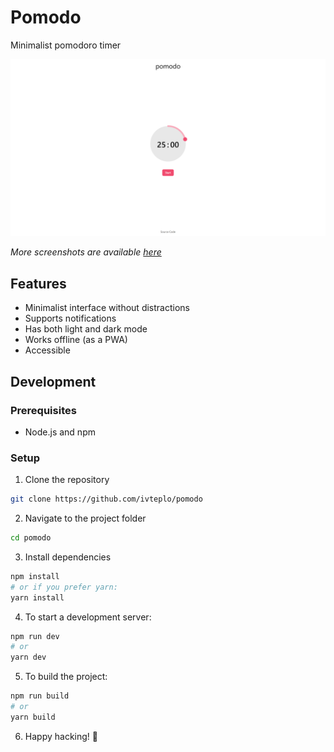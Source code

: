 # Pomodo

Minimalist pomodoro timer

![App preview](screenshots/desktop-light.png)

_More screenshots are available [here](screenshots/)_

## Features

- Minimalist interface without distractions
- Supports notifications
- Has both light and dark mode
- Works offline (as a PWA)
- Accessible

## Development

### Prerequisites

- Node.js and npm

### Setup

1. Clone the repository

```bash
git clone https://github.com/ivteplo/pomodo
```

2. Navigate to the project folder

```bash
cd pomodo
```

3. Install dependencies

```bash
npm install
# or if you prefer yarn:
yarn install
```

4. To start a development server:

```bash
npm run dev
# or
yarn dev
```

5. To build the project:

```bash
npm run build
# or
yarn build
```

6. Happy hacking! 🎉
